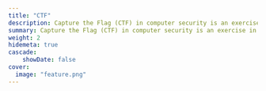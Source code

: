 ```yaml
---
title: "CTF"
description: Capture the Flag (CTF) in computer security is an exercise in which participants attempt to find text strings, called "flags", which are secretly hidden in purposefully-vulnerable programs or websites.
summary: Capture the Flag (CTF) in computer security is an exercise in which participants attempt to find text strings, called "flags", which are secretly hidden in purposefully-vulnerable programs or websites.
weight: 2
hidemeta: true
cascade:   
    showDate: false
cover:
  image: "feature.png"
---
```

